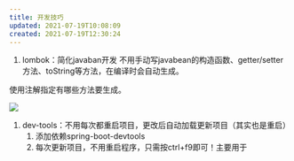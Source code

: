 ```yaml
---
title: 开发技巧
updated: 2021-07-19T10:08:09
created: 2021-07-19T12:30:24
---
```


1.  lombok：简化javaban开发
不用手动写javabean的构造函数、getter/setter方法、toString等方法，在编译时会自动生成。

使用注解指定有哪些方法要生成。

![](C:\Users\82609\AppData\Local\Temp\Java\pandoc/media/image1.png)

1.  dev-tools：不用每次都重启项目，更改后自动加载更新项目（其实也是重启）
    1.  添加依赖spring-boot-devtools
    2.  每次更新项目，不用重启程序，只需按ctrl+f9即可！主要用于

